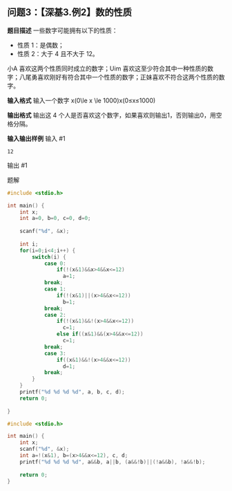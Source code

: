 ## 问题3：【深基3.例2】数的性质

**题目描述**
一些数字可能拥有以下的性质：

* 性质 1：是偶数；
* 性质 2：大于 4 且不大于 12。

小A 喜欢这两个性质同时成立的数字；Uim 喜欢这至少符合其中一种性质的数字；八尾勇喜欢刚好有符合其中一个性质的数字；正妹喜欢不符合这两个性质的数字。

**输入格式**
输入一个数字 x(0\le x \le 1000)x(0≤x≤1000)

**输出格式**
输出这 4 个人是否喜欢这个数字，如果喜欢则输出1，否则输出0，用空格分隔。

**输入输出样例**
输入 #1

```
12
```


输出 #1



题解

```C
#include <stdio.h>

int main() {
	int x;
	int a=0, b=0, c=0, d=0;
	
	scanf("%d", &x);
	
	int i;
	for(i=0;i<4;i++) {
		switch(i) {
			case 0:
				if(!(x&1)&&x>4&&x<=12)
				  a=1;
			break;
			case 1:
				if(!(x&1)||(x>4&&x<=12))
				  b=1;
			break;
			case 2:
				if(!(x&1)&&!(x>4&&x<=12))
				  c=1;
				else if((x&1)&&(x>4&&x<=12))
				  c=1;
			break;
			case 3:
				if((x&1)&&!(x>4&&x<=12))
				  d=1;
			break;
		}
	}
	printf("%d %d %d %d", a, b, c, d);
	return 0;
	
}
```





```C
#include <stdio.h>

int main() {
	int x;
	scanf("%d", &x);	
	int a=!(x&1), b=(x>4&&x<=12), c, d;
	printf("%d %d %d %d", a&&b, a||b, (a&&!b)||(!a&&b), !a&&!b);
	
	return 0;
}
```







